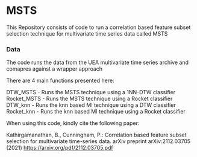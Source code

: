 # MSTS
This Repository consists of code to run a correlation based feature subset selection technique for multivariate time series data called MSTS

### Data
The code runs the data from the UEA multivariate time series archive and comapres against a wrapper approach

There are 4 main functions presented here:

DTW_MSTS - Runs the MSTS technique using a 1NN-DTW classifier 
Rocket_MSTS - Runs the MSTS technique using a Rocket classifier 
DTW_knn - Runs the knn based MI technique using a DTW classifier 
Rocket_knn - Runs the knn based MI technique using a Rocket classifier

When using this code, kindly cite the following paper:

Kathirgamanathan, B., Cunningham, P.: Correlation based feature subset selection for multivariate time-series data. arXiv preprint arXiv:2112.03705 (2021) https://arxiv.org/pdf/2112.03705.pdf
